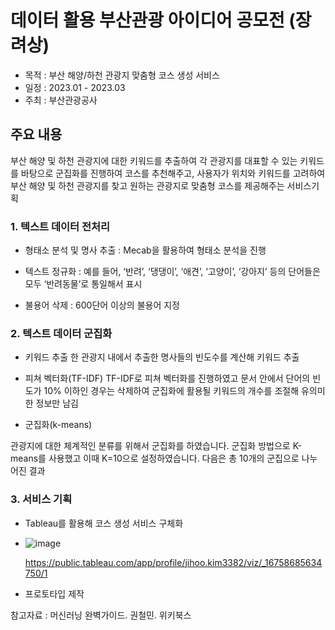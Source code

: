 # 데이터 활용 부산관광 아이디어 공모전 (장려상)
- 목적 : 부산 해양/하천 관광지 맞춤형 코스 생성 서비스
- 일정 : 2023.01 - 2023.03
- 주최 : 부산관광공사 

## 주요 내용
부산 해양 및 하천 관광지에 대한 키워드를 추출하여 각 관광지를 대표할 수 있는 키워드를 바탕으로 군집화를 진행하여 코스를 추천해주고, 사용자가 위치와 키워드를 고려하여 부산 해양 및 하천 관광지를 찾고 원하는 관광지로 맞춤형 코스를 제공해주는 서비스기획 

### 1. 텍스트 데이터 전처리 
- 형태소 분석 및 명사 추출 : Mecab을 활용하여 형태소 분석을 진행
  
- 텍스트 정규화 : 예를 들어, ‘반려’, ‘댕댕이’, ‘애견’, ‘고양이’, ‘강아지’ 등의 단어들은 모두 ‘반려동물’로 통일해서 표시

- 불용어 삭제 : 600단어 이상의 불용어 지정

### 2. 텍스트 데이터 군집화
- 키워드 추출
한 관광지 내에서 추출한 명사들의 빈도수를 계산해 키워드 추출

- 피쳐 벡터화(TF-IDF)
TF-IDF로 피쳐 벡터화를 진행하였고 문서 안에서 단어의 빈도가 10% 이하인 경우는 삭제하여 군집화에 활용될 키워드의 개수를 조절해 유의미한 정보만 남김

- 군집화(k-means)

관광지에 대한 체계적인 분류를 위해서 군집화를 하였습니다. 군집화 방법으로 K-means를 사용했고 이때 K=10으로 설정하였습니다. 다음은 총 10개의 군집으로 나누어진 결과

### 3. 서비스 기획
- Tableau를 활용해 코스 생성 서비스 구체화
- 
  ![image](https://github.com/kimjihooo/Traveling-Course-Creation/assets/97178674/ac0384f0-5c7c-4549-9444-8dd1294ac5e6)
  
  https://public.tableau.com/app/profile/jihoo.kim3382/viz/_16758685634750/1

- 프로토타입 제작

참고자료 : 머신러닝 완벽가이드. 권철민. 위키북스 


